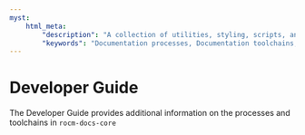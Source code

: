 ```yaml
---
myst:
    html_meta:
        "description": "A collection of utilities, styling, scripts, and additional HTML content common to all ROCm projects’ documentation"
        "keywords": "Documentation processes, Documentation toolchains, Documentation configuration"
---
```


# Developer Guide

The Developer Guide provides additional information on the processes and toolchains in `rocm-docs-core`
